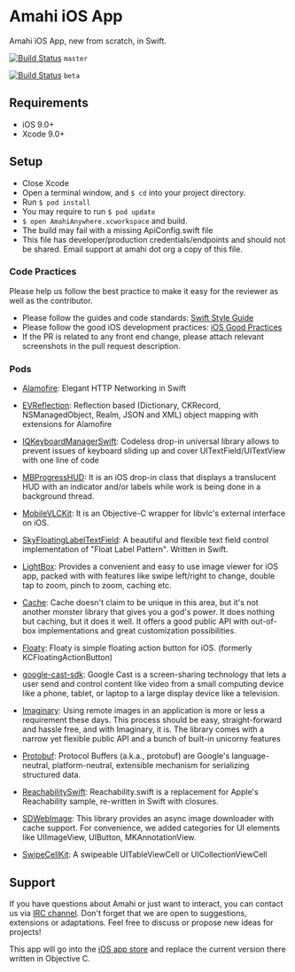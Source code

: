 # Amahi iOS App
Amahi iOS App, new from scratch, in Swift.

[![Build Status](https://travis-ci.org/amahi/ios.svg?branch=master)](https://travis-ci.org/amahi/ios) `master`

[![Build Status](https://travis-ci.org/amahi/ios.svg?branch=beta)](https://travis-ci.org/amahi/ios) `beta`

## Requirements

- iOS 9.0+
- Xcode 9.0+

## Setup
- Close Xcode
- Open a terminal window, and `$ cd` into your project directory.
- Run `$ pod install`
- You may require to run `$ pod update`
- `$ open AmahiAnywhere.xcworkspace` and build.
- The build may fail with a missing ApiConfig.swift file
- This file has developer/production credentials/endpoints and should not be shared. Email support at amahi dot org a copy of this file. 

### Code Practices
Please help us follow the best practice to make it easy for the reviewer as well as the contributor.
* Please follow the guides and code standards: [Swift Style Guide](https://github.com/linkedin/swift-style-guide)
* Please follow the good iOS development practices: [iOS Good Practices](https://github.com/futurice/ios-good-practices)
* If the PR is related to any front end change, please attach relevant screenshots in the pull request description.

### Pods
- [Alamofire](https://github.com/Alamofire/Alamofire): Elegant HTTP Networking in Swift

- [EVReflection](https://github.com/evermeer/EVReflection): Reflection based (Dictionary, CKRecord, NSManagedObject, Realm, JSON and XML) object mapping with extensions for Alamofire

- [IQKeyboardManagerSwift](https://github.com/hackiftekhar/IQKeyboardManager): Codeless drop-in universal library allows to prevent issues of keyboard sliding up and cover UITextField/UITextView with one line of code

- [MBProgressHUD](https://github.com/jdg/MBProgressHUD): It is an iOS drop-in class that displays a translucent HUD with an indicator and/or labels while work is being done in a background thread.

- [MobileVLCKit](https://code.videolan.org/videolan/VLCKit.git): It is an Objective-C wrapper for libvlc's external interface on iOS.

- [SkyFloatingLabelTextField](https://github.com/Skyscanner/SkyFloatingLabelTextField): A beautiful and flexible text field control implementation of "Float Label Pattern". Written in Swift.

- [LightBox](https://github.com/hyperoslo/Lightbox): Provides a convenient and easy to use image viewer for iOS app, packed with with features like swipe left/right to change, double tap to zoom, pinch to zoom, caching etc.
- [Cache](https://github.com/hyperoslo/Cache): Cache doesn't claim to be unique in this area, but it's not another monster library that gives you a god's power. It does nothing but caching, but it does it well. It offers a good public API with out-of-box implementations and great customization possibilities. 

- [Floaty](https://github.com/kciter/Floaty): Floaty is simple floating action button for iOS. (formerly KCFloatingActionButton)

- [google-cast-sdk](https://cocoapods.org/pods/google-cast-sdk): Google Cast is a screen-sharing technology that lets a user send and
control content like video from a small computing device like a phone, tablet, or laptop to a large display device like a television.

- [Imaginary](https://github.com/hyperoslo/Imaginary): Using remote images in an application is more or less a requirement these days. This process should be easy, straight-forward and hassle free, and with Imaginary, it is. The library comes with a narrow yet flexible public API and a bunch of built-in unicorny features

- [Protobuf](https://github.com/protocolbuffers/protobuf): Protocol Buffers (a.k.a., protobuf) are Google's language-neutral, platform-neutral, extensible mechanism for serializing structured data.

- [ReachabilitySwift](https://github.com/ashleymills/Reachability.swift): Reachability.swift is a replacement for Apple's Reachability sample, re-written in Swift with closures.

- [SDWebImage](https://github.com/SDWebImage/SDWebImage): This library provides an async image downloader with cache support. For convenience, we added categories for UI elements like UIImageView, UIButton, MKAnnotationView.

- [SwipeCellKit](https://github.com/SwipeCellKit/SwipeCellKit): A swipeable UITableViewCell or UICollectionViewCell
## Support

If you have questions about Amahi or just want to interact, you can contact us via [IRC channel](http://talk.amahi.org). Don't forget that we are open to suggestions, extensions or adaptations. Feel free to discuss or propose new ideas for projects!


This app will go into the [iOS app store](https://itunes.apple.com/us/app/amahi/id761559919) and replace the current version there written in Objective C.
